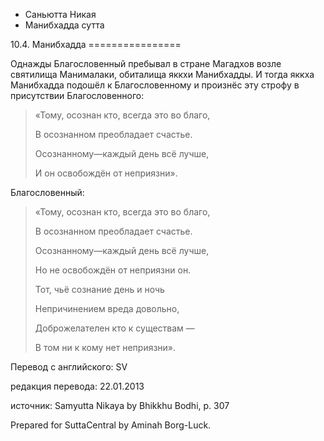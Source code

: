 









* Саньютта Никая
* Манибхадда сутта


10\.4\. Манибхадда
\=\=\=\=\=\=\=\=\=\=\=\=\=\=\=\=



Однажды Благословенный пребывал в стране Магадхов возле святилища Манималаки, обиталища яккхи Манибхадды\. И тогда яккха Манибхадда подошёл к Благословенному и произнёс эту строфу в присутствии Благословенного:



> «Тому, осознан кто, всегда это во благо,  
> 
> В осознанном преобладает счастье\.  
> 
> Осознанному—каждый день всё лучше,  
> 
> И он освобождён от неприязни»\.


Благословенный:

> «Тому, осознан кто, всегда это во благо,  
> 
> В осознанном преобладает счастье\.  
> 
> Осознанному—каждый день всё лучше,  
> 
> Но не освобождён от неприязни он\.  
> 
>   
> 
> Тот, чьё сознание день и ночь  
> 
> Непричинением вреда довольно,  
> 
> Доброжелателен кто к существам —  
> 
> В том ни к кому нет неприязни»\.



Перевод с английского: SV


редакция перевода: 22\.01\.2013


источник: Samyutta Nikaya by Bhikkhu Bodhi, p\. 307


Prepared for SuttaCentral by Aminah Borg\-Luck\.






